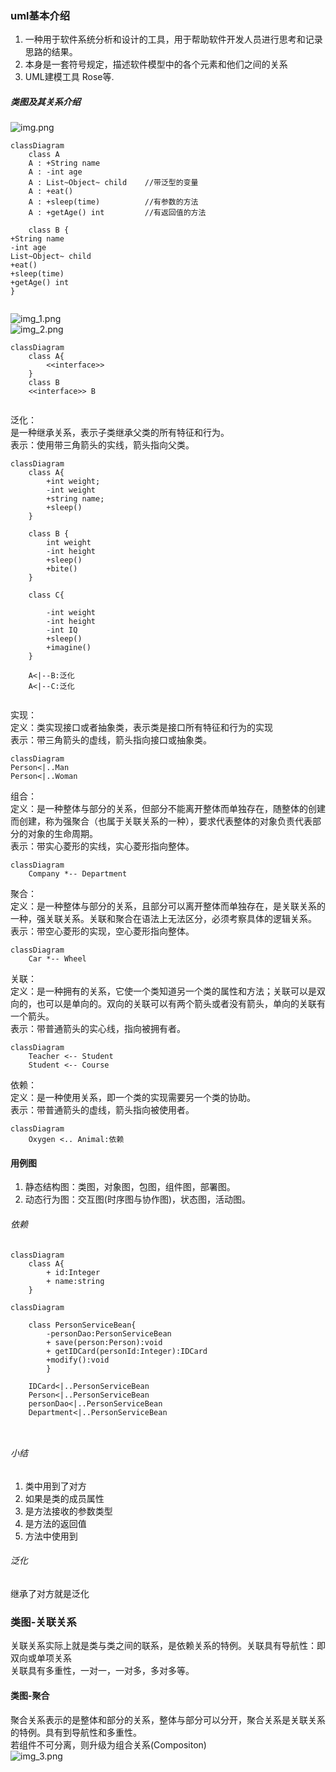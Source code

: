 ### uml基本介绍  
1) 一种用于软件系统分析和设计的工具，用于帮助软件开发人员进行思考和记录思路的结果。  
2) 本身是一套符号规定，描述软件模型中的各个元素和他们之间的关系
3) UML建模工具 Rose等.  
##### 类图及其关系介绍
![img.png](img.png)
```mermaid
classDiagram
    class A
    A : +String name
    A : -int age
    A : List~Object~ child    //带泛型的变量
    A : +eat()
    A : +sleep(time)          //有参数的方法
    A : +getAge() int         //有返回值的方法
    
    class B {
+String name
-int age
List~Object~ child
+eat()
+sleep(time)
+getAge() int
}
    
```
![img_1.png](img_1.png)  
![img_2.png](img_2.png)  

```mermaid
classDiagram
    class A{
        <<interface>>
    }
    class B
    <<interface>> B
    

```  
泛化：   
是一种继承关系，表示子类继承父类的所有特征和行为。  
表示：使用带三角箭头的实线，箭头指向父类。

```mermaid
classDiagram
    class A{
        +int weight;
        -int weight
        +string name;
        +sleep()
    }
    
    class B {
        int weight
        -int height
        +sleep()
        +bite()
    }
    
    class C{
       
        -int weight
        -int height
        -int IQ
        +sleep()
        +imagine()
    }
    
    A<|--B:泛化  
    A<|--C:泛化
    
```  
实现：  
定义：类实现接口或者抽象类，表示类是接口所有特征和行为的实现  
表示：带三角箭头的虚线，箭头指向接口或抽象类。  

```mermaid
classDiagram
Person<|..Man  
Person<|..Woman
```  
组合：  
定义：是一种整体与部分的关系，但部分不能离开整体而单独存在，随整体的创建而创建，称为强聚合（也属于关联关系的一种），要求代表整体的对象负责代表部分的对象的生命周期。  
表示：带实心菱形的实线，实心菱形指向整体。

```mermaid
classDiagram
    Company *-- Department
```  
聚合：  
定义：是一种整体与部分的关系，且部分可以离开整体而单独存在，是关联关系的一种，强关联关系。关联和聚合在语法上无法区分，必须考察具体的逻辑关系。  
表示：带空心菱形的实现，空心菱形指向整体。  
```mermaid
classDiagram
    Car *-- Wheel
```  
关联：  
定义：是一种拥有的关系，它使一个类知道另一个类的属性和方法；关联可以是双向的，也可以是单向的。双向的关联可以有两个箭头或者没有箭头，单向的关联有一个箭头。  
表示：带普通箭头的实心线，指向被拥有者。
```mermaid
classDiagram
    Teacher <-- Student
    Student <-- Course
```  
依赖：  
定义：是一种使用关系，即一个类的实现需要另一个类的协助。  
表示：带普通箭头的虚线，箭头指向被使用者。

```mermaid
classDiagram
    Oxygen <.. Animal:依赖

```  
#### 用例图  
1) 静态结构图：类图，对象图，包图，组件图，部署图。  
2) 动态行为图：交互图(时序图与协作图)，状态图，活动图。  
###### 依赖  
```mermaid
classDiagram
    class A{
        + id:Integer
        + name:string
    }
```  

```mermaid
classDiagram
 
    class PersonServiceBean{
        -personDao:PersonServiceBean
        + save(person:Person):void
        + getIDCard(personId:Integer):IDCard
        +modify():void
        }
    
    IDCard<|..PersonServiceBean
    Person<|..PersonServiceBean
    personDao<|..PersonServiceBean
    Department<|..PersonServiceBean
        
    
```  
###### 小结  
1) 类中用到了对方  
2) 如果是类的成员属性
3) 是方法接收的参数类型
4) 是方法的返回值
5) 方法中使用到  
###### 泛化  
继承了对方就是泛化
### 类图-关联关系  
关联关系实际上就是类与类之间的联系，是依赖关系的特例。关联具有导航性：即双向或单项关系  
关联具有多重性，一对一，一对多，多对多等。  
#### 类图-聚合  
聚合关系表示的是整体和部分的关系，整体与部分可以分开，聚合关系是关联关系的特例。具有到导航性和多重性。   
若组件不可分离，则升级为组合关系(Compositon)  
![img_3.png](img_3.png)  








